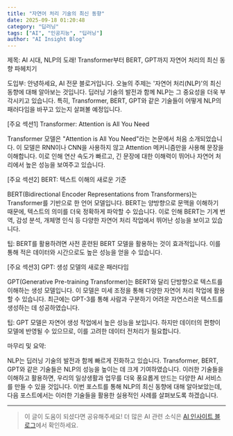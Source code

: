 ```yaml
---
title: "자연어 처리 기술의 최신 동향"
date: 2025-09-18 01:20:48
category: "딥러닝"
tags: ["AI", "인공지능", "딥러닝"]
author: "AI Insight Blog"
---
```


제목: AI 시대, NLP의 도래! Transformer부터 BERT, GPT까지 자연어 처리의 최신 동향 파헤치기 

도입부: 
안녕하세요, AI 전문 블로거입니다. 오늘의 주제는 '자연어 처리(NLP)'의 최신 동향에 대해 알아보는 것입니다. 딥러닝 기술의 발전과 함께 NLP는 그 중요성을 더욱 부각시키고 있습니다. 특히, Transformer, BERT, GPT와 같은 기술들이 어떻게 NLP의 패러다임을 바꾸고 있는지 살펴볼 예정입니다.

[주요 섹션1] Transformer: Attention is All You Need

Transformer 모델은 "Attention is All You Need"라는 논문에서 처음 소개되었습니다. 이 모델은 RNN이나 CNN을 사용하지 않고 Attention 메커니즘만을 사용해 문장을 이해합니다. 이로 인해 연산 속도가 빠르고, 긴 문장에 대한 이해력이 뛰어나 자연어 처리에서 높은 성능을 보여주고 있습니다. 

[주요 섹션2] BERT: 텍스트 이해의 새로운 기준

BERT(Bidirectional Encoder Representations from Transformers)는 Transformer를 기반으로 한 언어 모델입니다. BERT는 양방향으로 문맥을 이해하기 때문에, 텍스트의 의미를 더욱 정확하게 파악할 수 있습니다. 이로 인해 BERT는 기계 번역, 감성 분석, 개체명 인식 등 다양한 자연어 처리 작업에서 뛰어난 성능을 보이고 있습니다.

팁: BERT를 활용하려면 사전 훈련된 BERT 모델을 활용하는 것이 효과적입니다. 이를 통해 적은 데이터와 시간으로도 높은 성능을 얻을 수 있습니다.

[주요 섹션3] GPT: 생성 모델의 새로운 패러다임

GPT(Generative Pre-training Transformer)는 BERT와 달리 단방향으로 텍스트를 이해하는 생성 모델입니다. 이 모델은 미세 조정을 통해 다양한 자연어 처리 작업에 활용할 수 있습니다. 최근에는 GPT-3를 통해 사람과 구분하기 어려운 자연스러운 텍스트를 생성하는 데 성공하였습니다.

팁: GPT 모델은 자연어 생성 작업에서 높은 성능을 보입니다. 하지만 데이터의 편향이 모델에 반영될 수 있으므로, 이를 고려한 데이터 전처리가 필요합니다.

마무리 및 요약:

NLP는 딥러닝 기술의 발전과 함께 빠르게 진화하고 있습니다. Transformer, BERT, GPT와 같은 기술들은 NLP의 성능을 높이는 데 크게 기여하였습니다. 이러한 기술들을 이해하고 활용하면, 우리의 일상생활과 업무를 더욱 풍요롭게 만드는 다양한 AI 서비스를 만들 수 있을 것입니다. 이번 포스트를 통해 NLP의 최신 동향에 대해 알아보았는데, 다음 포스트에서는 이러한 기술들을 활용한 실용적인 사례를 살펴보도록 하겠습니다.

---

> 이 글이 도움이 되셨다면 공유해주세요! 
> 더 많은 AI 관련 소식은 [AI 인사이트 블로그](https://tonyhwang1004.github.io/ai-insight-blog)에서 확인하세요.
